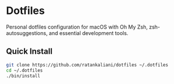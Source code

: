 # Dotfiles

Personal dotfiles configuration for macOS with Oh My Zsh, zsh-autosuggestions, and essential development tools.

## Quick Install

```bash
git clone https://github.com/ratankaliani/dotfiles ~/.dotfiles
cd ~/.dotfiles
./bin/install
```